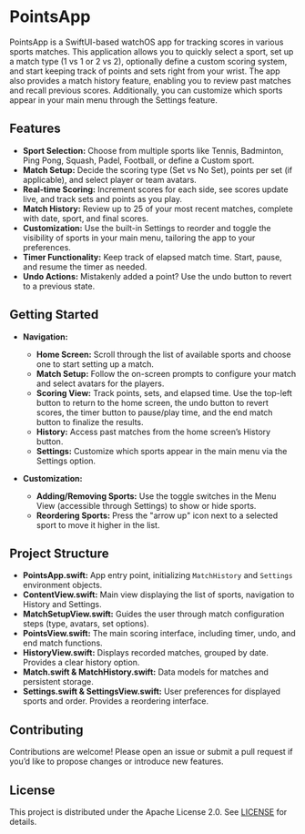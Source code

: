 # PointsApp

PointsApp is a SwiftUI-based watchOS app for tracking scores in various sports matches. This application allows you to quickly select a sport, set up a match type (1 vs 1 or 2 vs 2), optionally define a custom scoring system, and start keeping track of points and sets right from your wrist. The app also provides a match history feature, enabling you to review past matches and recall previous scores. Additionally, you can customize which sports appear in your main menu through the Settings feature.

## Features

- **Sport Selection:** Choose from multiple sports like Tennis, Badminton, Ping Pong, Squash, Padel, Football, or define a Custom sport.
- **Match Setup:** Decide the scoring type (Set vs No Set), points per set (if applicable), and select player or team avatars.
- **Real-time Scoring:** Increment scores for each side, see scores update live, and track sets and points as you play.
- **Match History:** Review up to 25 of your most recent matches, complete with date, sport, and final scores.
- **Customization:** Use the built-in Settings to reorder and toggle the visibility of sports in your main menu, tailoring the app to your preferences.
- **Timer Functionality:** Keep track of elapsed match time. Start, pause, and resume the timer as needed.
- **Undo Actions:** Mistakenly added a point? Use the undo button to revert to a previous state.

## Getting Started

- **Navigation:**
  - **Home Screen:** Scroll through the list of available sports and choose one to start setting up a match.
  - **Match Setup:** Follow the on-screen prompts to configure your match and select avatars for the players.
  - **Scoring View:** Track points, sets, and elapsed time. Use the top-left button to return to the home screen, the undo button to revert scores, the timer button to pause/play time, and the end match button to finalize the results.
  - **History:** Access past matches from the home screen’s History button.
  - **Settings:** Customize which sports appear in the main menu via the Settings option.

- **Customization:**
  - **Adding/Removing Sports:** Use the toggle switches in the Menu View (accessible through Settings) to show or hide sports.
  - **Reordering Sports:** Press the "arrow up" icon next to a selected sport to move it higher in the list.

## Project Structure

- **PointsApp.swift:** App entry point, initializing `MatchHistory` and `Settings` environment objects.
- **ContentView.swift:** Main view displaying the list of sports, navigation to History and Settings.
- **MatchSetupView.swift:** Guides the user through match configuration steps (type, avatars, set options).
- **PointsView.swift:** The main scoring interface, including timer, undo, and end match functions.
- **HistoryView.swift:** Displays recorded matches, grouped by date. Provides a clear history option.
- **Match.swift & MatchHistory.swift:** Data models for matches and persistent storage.
- **Settings.swift & SettingsView.swift:** User preferences for displayed sports and order. Provides a reordering interface.

## Contributing

Contributions are welcome! Please open an issue or submit a pull request if you’d like to propose changes or introduce new features.

## License

This project is distributed under the Apache License 2.0. See [LICENSE](LICENSE) for details.
